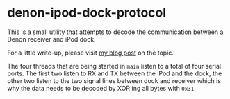 # denon-ipod-dock-protocol
This is a small utility that attempts to decode the communication between a Denon receiver and iPod dock.

For a little write-up, please visit [my blog post](https://svenschwermer.de/2017/02/10/denon-ipod-dock-protocol.html) on the topic.

The four threads that are being started in `main` listen to a total of four serial ports. The first two listen to RX and TX
between the iPod and the dock, the other two listen to the two signal lines between dock and receiver which is why the data
needs to be decoded by XOR'ing all bytes with `0x31`.
